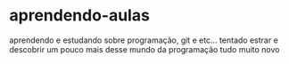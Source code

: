 # aprendendo-aulas
aprendendo e estudando sobre programação, git e etc...
tentado estrar e descobrir um pouco mais desse mundo da programação
tudo muito novo
